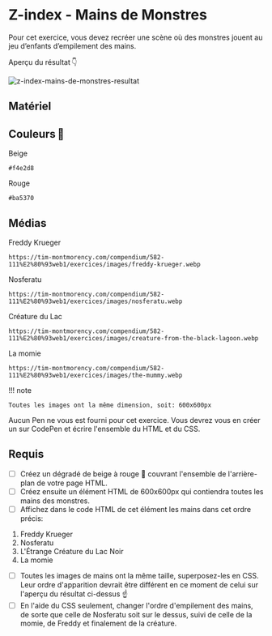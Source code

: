 # Z-index - Mains de Monstres
Pour cet exercice, vous devez recréer une scène où des monstres jouent au jeu d’enfants d’empilement des mains.

Aperçu du résultat 👇

![z-index-mains-de-monstres-resultat](https://github.com/user-attachments/assets/ec0e8ead-a578-43cd-9652-43569eabb762)

## Matériel

## Couleurs 🎨

Beige

```
#f4e2d8
```

Rouge

```
#ba5370
```

## Médias
 
Freddy Krueger

```
https://tim-montmorency.com/compendium/582-111%E2%80%93web1/exercices/images/freddy-krueger.webp
```
 
Nosferatu

```
https://tim-montmorency.com/compendium/582-111%E2%80%93web1/exercices/images/nosferatu.webp
```

Créature du Lac

```
https://tim-montmorency.com/compendium/582-111%E2%80%93web1/exercices/images/creature-from-the-black-lagoon.webp
```

La momie

```
https://tim-montmorency.com/compendium/582-111%E2%80%93web1/exercices/images/the-mummy.webp
```

!!! note

    Toutes les images ont la même dimension, soit: 600x600px
Aucun Pen ne vous est fourni pour cet exercice. Vous devrez vous en créer un sur CodePen et écrire l'ensemble du HTML et du CSS.

## Requis
* [ ] Créez un dégradé de beige à rouge 🔴 couvrant l'ensemble de l'arrière-plan de votre page HTML.
* [ ] Créez ensuite un élément HTML de 600x600px qui contiendra toutes les mains des monstres.
* [ ] Affichez dans le code HTML de cet élément les mains dans cet ordre précis:
1. Freddy Krueger
2. Nosferatu
3. L'Étrange Créature du Lac Noir
4. La momie
* [ ] Toutes les images de mains ont la même taille, superposez-les en CSS. Leur ordre d'apparition devrait être différent en ce moment de celui sur l'aperçu du résultat ci-dessus ☝️
* [ ] En l'aide du CSS seulement, changer l'ordre d'empilement des mains, de sorte que celle de Nosferatu soit sur le dessus, suivi de celle de la momie, de Freddy et finalement de la créature.
